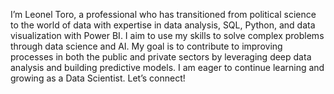 I’m Leonel Toro, a professional who has transitioned from political science to the world of data with expertise in data analysis, SQL, Python, and data visualization with Power BI.
I aim to use my skills to solve complex problems through data science and AI.
My goal is to contribute to improving processes in both the public and private sectors by leveraging deep data analysis and building predictive models. 
I am eager to continue learning and growing as a Data Scientist. Let’s connect!
